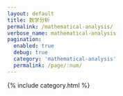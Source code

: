 ```yaml
---
layout: default
title: 数学分析    
permalink: /mathematical-analysis/
verbose_name: mathematical-analysis
pagination:
  enabled: true
  debug: true
  category: 'mathematical-analysis'
  permalink: /page/:num/
---
```


{% include category.html %}